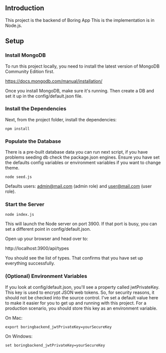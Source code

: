 ## Introduction

This project is the backend of Boring App
This is the implementation is in 
Node.js.

## Setup

### Install MongoDB

To run this project locally, you need to install the latest version of MongoDB Community Edition first.

https://docs.mongodb.com/manual/installation/

Once you install MongoDB, make sure it's running. Then create a DB and set it up in the config/default.json file.

### Install the Dependencies

Next, from the project folder, install the dependencies:

    npm install

### Populate the Database

There is a pre-built database data you can run next script, if you have problems seeding db check the package.json engines. Ensure you have set the defaults config variables or environment variables if you want to change theme.  

    node seed.js
    
Defaults users: admin@mail.com (admin role) and user@mail.com (user role).

### Start the Server

    node index.js

This will launch the Node server on port 3900. If that port is busy, you can set a different point in config/default.json.

Open up your browser and head over to:

http://localhost:3900/api/types

You should see the list of types. That confirms that you have set up everything successfully.

### (Optional) Environment Variables

If you look at config/default.json, you'll see a property called jwtPrivateKey. This key is used to encrypt JSON web tokens. So, for security reasons, it should not be checked into the source control. I've set a default value here to make it easier for you to get up and running with this project. For a production scenario, you should store this key as an environment variable.

On Mac:

    export boringbackend_jwtPrivateKey=yourSecureKey

On Windows:

    set boringbackend_jwtPrivateKey=yourSecureKey
